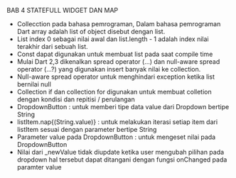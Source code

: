BAB 4 
STATEFULL WIDGET DAN MAP 

- Collecction pada bahasa pemrograman, Dalam bahasa pemrograman Dart array adalah list of object disebut dengan list. 
- List index 0 sebagai nilai awal dan list.length - 1 adalah index nilai terakhir dari sebuah list. 
- Const dapat digunakan untuk membuat list pada saat compile time
- Mulai Dart 2,3 dikenalkan spread operator (...) dan null-aware spread operator (...?) yang digunakan insert banyak nilai ke collection.
- Null-aware spread operator untuk menghindari exception ketika list bernilai null
- Collection if dan collection for digunakan untuk membuat colletion dengan kondisi dan repitisi / perulangan 
- DropdownButton<String> : untuk memberi tipe data value dari Dropdown bertipe String
- listItem.nap{(String.value)} : untuk melakukan iterasi setiap item dari listItem sesuai dengan parameter bertipe String
- Parameter value pada DropdownButton : untuk mengeset nilai pada DropdownButton
- Nilai dari _newValue tidak diupdate ketika user mengubah pilihan pada dropdown hal tersebut dapat ditangani dengan fungsi onChanged pada paramter value



